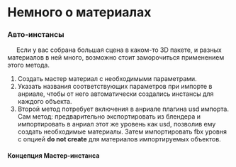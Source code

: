 # Немного о материалах

### Авто-инстансы

$\quad$ Если у вас собрана большая сцена в каком-то 3D пакете, и разных материалов в ней много, возможно стоит заморочиться применением этого метода.

1. Создать мастер материал с необходимыми параметрами.
2. Указать названия соответствующих параметров при импорте в анриале, чтобы от него автоматически создались инстансы для каждого объекта.
3. Второй метод потребует включения в анриале плагина usd импорта. Сам метод: предварительно экспортировать из блендера и импортировать в анриал этот же уровень как usd, позволив ему создать необходимые материалы. Затем импортировать fbx уровня с опцией **do not create** для материалов импортируемых объектов.


#### Концепция Мастер-инстанса

